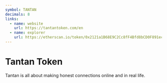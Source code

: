 ```yaml
---
symbol: TANTAN
decimals: 8
links:
  - name: website
    url: https://tantantoken.com/en
  - name: explorer
    url: https://etherscan.io/token/0x2121a1B68E9C2Cc8fF4Bfd8bCD0F891ece331c51
---
```


# Tantan Token

Tantan is all about making honest connections online and in real life.
